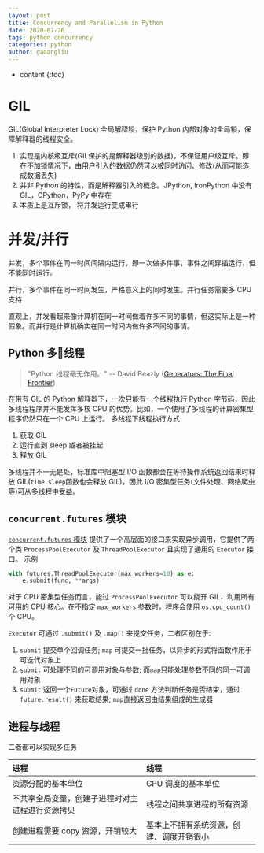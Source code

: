 ```yaml
---
layout: post
title: Concurrency and Parallelism in Python
date: 2020-07-26
tags: python concurrency
categories: python
author: gaoangliu
---
```

* content
{:toc}


# GIL 
GIL(Global Interpreter Lock) 全局解释锁，保护 Python 内部对象的全局锁，保障解释器的线程安全。



1. 实现是内核级互斥(GIL保护的是解释器级别的数据)，不保证用户级互斥。即在不加锁情况下，由用户引入的数据仍然可以被同时访问、修改(从而可能造成数据丢失)
2. 并非 Python 的特性，而是解释器引入的概念。JPython, IronPython 中没有 GIL，CPython，PyPy 中存在
3. 本质上是互斥锁， 将并发运行变成串行


# 并发/并行
并发，多个事件在同一时间间隔内运行，即一次做多件事，事件之间穿插运行，但不能同时运行。

并行，多个事件在同一时间发生，严格意义上的同时发生。并行任务需要多 CPU 支持

直观上，并发看起来像计算机在同一时间做着许多不同的事情，但这实际上是一种假象。而并行是计算机确实在同一时间内做许多不同的事情。

## Python 多线程

> "Python 线程毫无作用。" -- David Beazly ([Generators: The Final Frontier](http://www.dabeaz.com/finalgenerator/))

在带有 GIL 的 Python 解释器下，一次只能有一个线程执行 Python 字节码，因此多线程程序并不能发挥多核 CPU 的优势。比如，一个使用了多线程的计算密集型程序仍然只在一个 CPU 上运行。
多线程下线程执行方式
1. 获取 GIL
2. 运行直到 sleep 或者被挂起
3. 释放 GIL

多线程并不一无是处，标准库中阻塞型 I/O 函数都会在等待操作系统返回结果时释放 GIL(`time.sleep`函数也会释放 GIL)，因此 I/O 密集型任务(文件处理、网络爬虫等)可从多线程中受益。


## `concurrent.futures` 模块
[`concurrent.futures` 模块](https://docs.python.org/3/library/concurrent.futures.html) 提供了一个高层面的接口来实现异步调用，它提供了两个类 `ProcessPoolExecutor` 及 `ThreadPoolExecutor` 且实现了通用的 `Executor` 接口。 示例

```python
with futures.ThreadPoolExecutor(max_workers=10) as e:
    e.submit(func, **args)
```
对于 CPU 密集型任务而言，能过 `ProcessPoolExecutor` 可以绕开 GIL，利用所有可用的 CPU 核心。在不指定 `max_workers` 参数时，程序会使用 `os.cpu_count()` 个 CPU。

`Executor` 可通过 `.submit()` 及 `.map()` 来提交任务，二者区别在于: 
1. `submit` 提交单个回调任务; `map` 可提交一批任务，以异步的形式将函数作用于可迭代对象上
1. `submit` 可处理不同的可调用对象与参数; 而`map`只能处理参数不同的同一可调用对象
2. `submit` 返回一个`Future`对象，可通过 `done` 方法判断任务是否结束，通过 `future.result()` 来获取结果; `map`直接返回由结果组成的生成器

## 进程与线程
二者都可以实现多任务

| 进程 | 线程 | 
|:--- |:---- |
| 资源分配的基本单位 | CPU 调度的基本单位 |
| 不共享全局变量，创建子进程时对主进程进行资源拷贝 | 线程之间共享进程的所有资源 |
| 创建进程需要 copy 资源，开销较大 | 基本上不拥有系统资源，创建、调度开销很小 |



